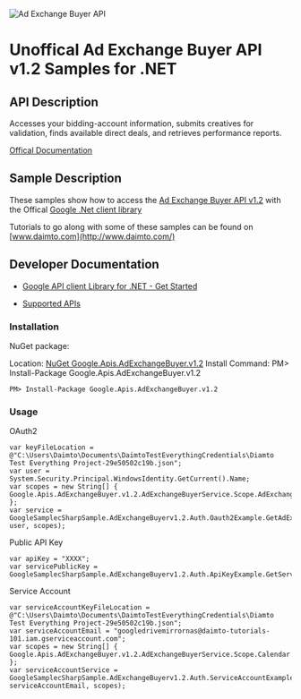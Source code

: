 ﻿![Ad Exchange Buyer API](https://www.google.com/images/icons/product/doubleclick-32.gif)

# Unoffical Ad Exchange Buyer API v1.2 Samples for .NET  

## API Description

Accesses your bidding-account information, submits creatives for validation, finds available direct deals, and retrieves performance reports.

[Offical Documentation](https://developers.google.com/ad-exchange/buyer-rest)

## Sample Description

These samples show how to access the [Ad Exchange Buyer API v1.2](https://developers.google.com/ad-exchange/buyer-rest) with the Offical [Google .Net client library](https://github.com/google/google-api-dotnet-client)

Tutorials to go along with some of these samples can be found on [www.daimto.com](http://www.daimto.com/)

## Developer Documentation

* [Google API client Library for .NET - Get Started](https://developers.google.com/api-client-library/dotnet/get_started)

* [Supported APIs](https://developers.google.com/api-client-library/dotnet/apis/)

### Installation

NuGet package:

Location: [NuGet Google.Apis.AdExchangeBuyer.v1.2](https://www.nuget.org/packages/Google.Apis.AdExchangeBuyer.v1.2)
Install Command: PM>  Install-Package Google.Apis.AdExchangeBuyer.v1.2

```
PM> Install-Package Google.Apis.AdExchangeBuyer.v1.2
```

### Usage

OAuth2
```
var keyFileLocation = @"C:\Users\Daimto\Documents\DaimtoTestEverythingCredentials\Diamto Test Everything Project-29e50502c19b.json";
var user = System.Security.Principal.WindowsIdentity.GetCurrent().Name;
var scopes = new String[] { Google.Apis.AdExchangeBuyer.v1.2.AdExchangeBuyerService.Scope.AdExchangeBuyerReadonly };
var service = GoogleSamplecSharpSample.AdExchangeBuyerv1.2.Auth.Oauth2Example.GetAdExchangeBuyerService(keyFileLocation, user, scopes);
```

Public API Key

```
var apiKey = "XXXX";
var servicePublicKey = GoogleSamplecSharpSample.AdExchangeBuyerv1.2.Auth.ApiKeyExample.GetService(apiKey);
```

Service Account
```
var serviceAccountKeyFileLocation = @"C:\Users\Daimto\Documents\DaimtoTestEverythingCredentials\Diamto Test Everything Project-29e50502c19b.json";
var serviceAccountEmail = "googledrivemirrornas@daimto-tutorials-101.iam.gserviceaccount.com";
var scopes = new String[] { Google.Apis.AdExchangeBuyer.v1.2.AdExchangeBuyerService.Scope.Calendar };            
var serviceAccountService = GoogleSamplecSharpSample.AdExchangeBuyerv1.2.Auth.ServiceAccountExample.AuthenticateServiceAccount(serviceAccountKeyFileLocation, serviceAccountEmail, scopes);
```

